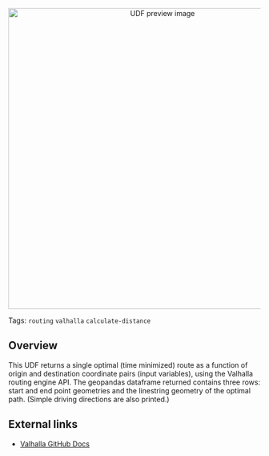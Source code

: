 <!--fused:preview-->
<p align="center"><img src="https://fused-magic.s3.us-west-2.amazonaws.com/thumbnails/udfs-staging/route_lax.png" width="600" alt="UDF preview image"></p>

<!--fused:tags-->
Tags: `routing` `valhalla` `calculate-distance`

<!--fused:readme-->
## Overview

This UDF returns a single optimal (time minimized) route as a function of origin and destination coordinate pairs (input variables), using the Valhalla routing engine API. The geopandas dataframe returned contains three rows: start and end point geometries and the linestring geometry of the optimal path. (Simple driving directions are also printed.)

## External links

- [Valhalla GitHub Docs](https://valhalla.github.io/valhalla/)
